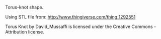 Torus-knot shape.

Using STL file from: http://www.thingiverse.com/thing:1292551

Torus Knot by David_Mussaffi is licensed under the Creative Commons - Attribution license.
